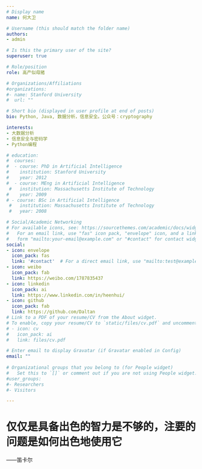 ```yaml
---
# Display name
name: 何大卫

# Username (this should match the folder name)
authors:
- admin

# Is this the primary user of the site?
superuser: true

# Role/position
role: 高产似母猪

# Organizations/Affiliations
#organizations:
#- name: Stanford University
#  url: ""

# Short bio (displayed in user profile at end of posts)
bio: Python, Java, 数据分析，信息安全。公众号：cryptography

interests:
- 大数据分析
- 信息安全与密码学
- Python编程

# education:
#  courses:
#  - course: PhD in Artificial Intelligence
#    institution: Stanford University
#    year: 2012
#  - course: MEng in Artificial Intelligence
 #   institution: Massachusetts Institute of Technology
#    year: 2009
# - course: BSc in Artificial Intelligence
 #   institution: Massachusetts Institute of Technology
 #   year: 2008

# Social/Academic Networking
# For available icons, see: https://sourcethemes.com/academic/docs/widgets/#icons
#   For an email link, use "fas" icon pack, "envelope" icon, and a link in the
#   form "mailto:your-email@example.com" or "#contact" for contact widget.
social:
- icon: envelope
  icon_pack: fas
  link: '#contact'  # For a direct email link, use "mailto:test@example.org".
- icon: weibo
  icon_pack: fab
  link: https://weibo.com/1787835437
- icon: linkedin
  icon_pack: ai
  link: https://www.linkedin.com/in/heenhui/
- icon: github
  icon_pack: fab
  link: https://github.com/Daltan
# Link to a PDF of your resume/CV from the About widget.
# To enable, copy your resume/CV to `static/files/cv.pdf` and uncomment the lines below.  
# - icon: cv
#   icon_pack: ai
#   link: files/cv.pdf

# Enter email to display Gravatar (if Gravatar enabled in Config)
email: ""
  
# Organizational groups that you belong to (for People widget)
#   Set this to `[]` or comment out if you are not using People widget.  
#user_groups:
#- Researchers
#- Visitors

---
```


# 仅仅是具备出色的智力是不够的，注要的问题是如何出色地使用它

——笛卡尔

